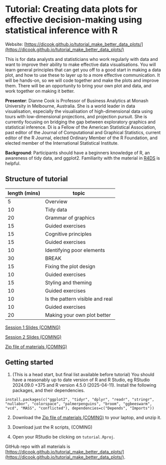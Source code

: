 # Tutorial: Creating data plots for effective decision-making using statistical inference with R 

Website: [https://dicook.github.io/tutorial_make_better_data_plots/](https://dicook.github.io/tutorial_make_better_data_plots/)

This is for data analysts and statisticians who work regularly with data and want to improve their ability to make effective data visualisations. You will learn general principles that can get you off to a good start in making a data plot, and how to use these to layer up to a more effective communication. It will be hands-on, so we will code together and make the plots and improve them. There will be an opportunity to bring your own plot and data, and work together on making it better.

**Presenter**: Dianne Cook is Professor of Business Analytics at Monash University in Melbourne, Australia.  She is a world leader in data visualisation, especially the visualisation of high-dimensional data using tours with low-dimensional projections, and projection pursuit.  She is currently focusing on bridging the gap between exploratory graphics and statistical inference.  Di is a Fellow of the American Statistical Association, past editor of the Journal of Computational and Graphical Statistics, current editor of the R Journal, elected Ordinary Member of the R Foundation, and elected member of the International Statistical Institute.

**Background**: Participants should have a beginners knowledge of R, an awareness of tidy data, and ggplot2. Familiarity with the material in [R4DS](https://r4ds.hadley.nz) is helpful.

## Structure of tutorial

| length (mins) | topic |
|------|-------|
|5  |	Overview |
|10 |	Tidy data |
|20 |	Grammar of graphics |
|15 | Guided exercises |
|15 |	Cognitive principles |
|15 | Guided exercises |
|10 |	Identifying poor elements |
|30 |	BREAK|
|15 |	Fixing the plot design |
|10 | Guided exercises |
|15 |	Styling and theming |
|10 | Guided exercises |
|10 | Is the pattern visible and real |
|10 | Guided exercises |
|20 |	Making your own plot better |

[Session 1 Slides (COMING)]()

[Session 2 Slides (COMING)]()

[Zip file of materials (COMING)]()

## Getting started

1. (This is a head start, but final list available before tutorial) You should have a reasonably up to date version of R and R Studio, eg RStudio 2024.09.0 +375 and R version 4.5.0 (2025-04-11). Install the following packages, and their dependencies.

```
install.packages(c("ggplot2", "tidyr", "dplyr", "readr", "stringr", "nullabor", "colorspace", "palmerpenguins", "broom", "ggbeeswarm", "vcd", "MASS", "conflicted"), dependencies=c("Depends", "Imports"))
```

2. Download the [Zip file of materials (COMING)]() to your laptop, and unzip it. 

3. Download just the R scripts,  (COMING)

4. Open your RStudio be clicking on `tutorial.Rproj`. 

GitHub repo with all materials is 
[https://dicook.github.io/tutorial_make_better_data_plots/](https://dicook.github.io/tutorial_make_better_data_plots/).

